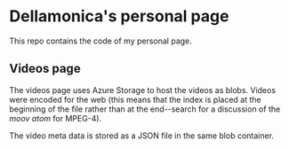 # Dellamonica's personal page

This repo contains the code of my personal page.

## Videos page

The videos page uses Azure Storage to host the videos as blobs. Videos were
encoded for the web (this means that the index is placed at the beginning of the
file rather than at the end--search for a discussion of the *moov atom* for
MPEG-4).

The video meta data is stored as a JSON file in the same blob container.